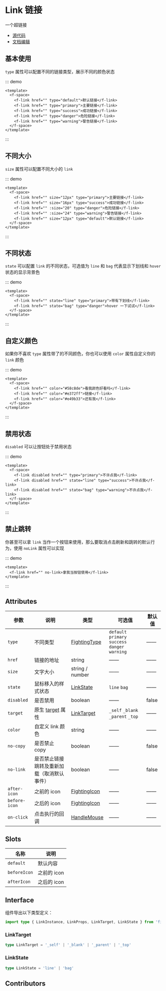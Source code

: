 # Link 链接

一个超链接

- [源代码](https://github.com/FightingDesign/fighting-design/tree/master/packages/fighting-design/link)
- [文档编辑](https://github.com/FightingDesign/fighting-design/blob/master/docs/components/link.md)

## 基本使用

`type` 属性可以配置不同的链接类型，展示不同的颜色状态

::: demo

```vue
<template>
  <f-space>
    <f-link href="" type="default">默认链接</f-link>
    <f-link href="" type="primary">主要链接</f-link>
    <f-link href="" type="success">成功链接</f-link>
    <f-link href="" type="danger">危险链接</f-link>
    <f-link href="" type="warning">警告链接</f-link>
  </f-space>
</template>
```

:::

## 不同大小

`size` 属性可以配置不同大小的 `link`

::: demo

```vue
<template>
  <f-space>
    <f-link href="" size="12px" type="primary">主要链接</f-link>
    <f-link href="" size="16px" type="success">成功链接</f-link>
    <f-link href="" :size="20" type="danger">危险链接</f-link>
    <f-link href="" :size="24" type="warning">警告链接</f-link>
    <f-link href="" size="12px" type="default">默认链接</f-link>
  </f-space>
</template>
```

:::

## 不同状态

`state` 可以配置 `link` 的不同状态，可选值为 `line` 和 `bag` 代表显示下划线和 `hover` 状态的显示背景色

::: demo

```vue
<template>
  <f-space>
    <f-link href="" state="line" type="primary">带有下划线</f-link>
    <f-link href="" state="bag" type="danger">hover 一下试试</f-link>
  </f-space>
</template>
```

:::

## 自定义颜色

如果你不喜欢 `type` 属性带了的不同颜色，你也可以使用 `color` 属性自定义你的 `link` 颜色

::: demo

```vue
<template>
  <f-space>
    <f-link href="" color="#58c8de">看我颜色好看吗</f-link>
    <f-link href="" color="#e372ff">链接</f-link>
    <f-link href="" color="#e49b33">还有我</f-link>
  </f-space>
</template>
```

:::

## 禁用状态

`disabled` 可以让按钮处于禁用状态

::: demo

```vue
<template>
  <f-space>
    <f-link disabled href="" type="primary">不许点我</f-link>
    <f-link disabled href="" state="line" type="success">不许点我</f-link>
    <f-link disabled href="" state="bag" type="warning">不许点我</f-link>
  </f-space>
</template>
```

:::

## 禁止跳转

你甚至可以拿 `link` 当作一个按钮来使用，那么要取消点击刷新和跳转的默认行为，使用 `noLink` 属性可以实现

::: demo

```vue
<template>
  <f-link href="" no-link>拿我当按钮使用</f-link>
</template>
```

:::

## Attributes

| 参数          | 说明                                                                                      | 类型                                                               | 可选值                                           | 默认值 |
| ------------- | ----------------------------------------------------------------------------------------- | ------------------------------------------------------------------ | ------------------------------------------------ | ------ |
| `type`        | 不同类型                                                                                  | <a href="/components/interface.html#fightingtype">FightingType</a> | `default` `primary` `success` `danger` `warning` | ——     |
| `href`        | 链接的地址                                                                                | string                                                             | ——                                               | ——     |
| `size`        | 文字大小                                                                                  | string / number                                                    | ——                                               | ——     |
| `state`       | 鼠标移入的样式状态                                                                        | <a href="#linkstate">LinkState</a>                                 | `line` `bag`                                     | ——     |
| `disabled`    | 是否禁用                                                                                  | boolean                                                            | ——                                               | false  |
| `target`      | 原生 [target](https://developer.mozilla.org/zh-CN/docs/Web/HTML/Element/a#attr-href) 属性 | <a href="#linktarget">LinkTarget</a>                               | `_self` `_blank` `_parent` `_top`                | ——     |
| `color`       | 自定义 link 颜色                                                                          | string                                                             | ——                                               | ——     |
| `no-copy`     | 是否禁止 copy                                                                             | boolean                                                            | ——                                               | false  |
| `no-link`     | 是否禁止链接跳转及重新加载（取消默认事件）                                                | boolean                                                            | ——                                               | false  |
| `after-icon`  | 之前的 icon                                                                               | <a href="/components/interface.html#fightingicon">FightingIcon</a> | ——                                               | ——     |
| `before-icon` | 之后的 icon                                                                               | <a href="/components/interface.html#fightingicon">FightingIcon</a> | ——                                               | ——     |
| `on-click`    | 点击执行的回调                                                                            | <a href="/components/interface.html#HandleMouse">HandleMouse</a>   | ——                                               | ——     |

## Slots

| 名称         | 说明        |
| ------------ | ----------- |
| `default`    | 默认内容    |
| `beforeIcon` | 之前的 icon |
| `afterIcon`  | 之后的 icon |

## Interface

组件导出以下类型定义：

```ts
import type { LinkInstance, LinkProps, LinkTarget, LinkState } from 'fighting-design'
```

### LinkTarget

```ts
type LinkTarget = '_self' | '_blank' | '_parent' | '_top'
```

### LinkState

```ts
type LinkState = 'line' | 'bag'
```

## Contributors

<a href="https://github.com/Tyh2001" target="_blank">
  <f-avatar round src="https://avatars.githubusercontent.com/u/73180970?v=4" />
</a>
